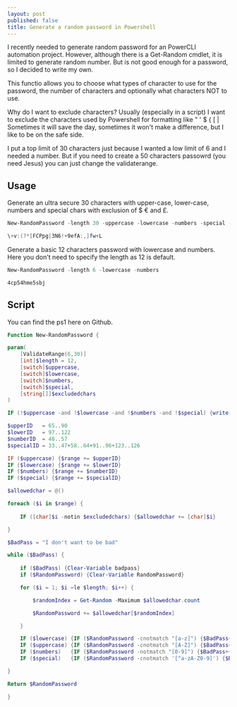 ```yaml
---
layout: post
published: false
title: Generate a random password in Powershell
---
```

I recently needed to generate random password for an PowerCLI automation project. However, although there is a Get-Random cmdlet, it is limited to generate random number. But is not good enough for a password, so I decided to write my own.

This functio allows you to choose what types of character to use for the password, the number of characters and optionally what characters NOT to use.

Why do I want to exclude characters? Usually (especially in a script) I want to exclude the characters used by Powershell for formatting like " ' $ { [ |  
Sometimes it will save the day, sometimes it won't make a difference, but I like to be on the safe side.

I put a top limit of 30 characters just because I wanted a low limit of 6 and I needed a number. But if you need to create a 50 characters passowrd (you need Jesus) you can just change the validaterange.

## Usage

Generate an ultra secure 30 characters with upper-case, lower-case, numbers and special chars with exclusion of $ € and £.

```Powershell
New-RandomPassword -length 30 -uppercase -lowercase -numbers -special -excludedchars "$","€","£"

\+v:(?*[FCPpg|3N6!+9efA:,]fw+L
```

Generate a basic 12 characters password with lowercase and numbers. Here you don't need to specify the length as 12 is default.

```Powershell
New-RandomPassword -length 6 -lowercase -numbers

4cp54hme5sbj
```

## Script

You can find the ps1 here on Github.

```Powershell
Function New-RandomPassword {

param(
    [ValidateRange(6,30)]
    [int]$length = 12,
    [switch]$uppercase,
    [switch]$lowercase,
    [switch]$numbers,
    [switch]$special,
    [string[]]$excludedchars
)

IF (!$uppercase -and !$lowercase -and !$numbers -and !$special) {write-warning "Please specify characters to use";break}

$upperID   = 65..90
$lowerID   = 97..122
$numberID  = 48..57
$specialID = 33..47+58..64+91..96+123..126

IF ($uppercase) {$range += $upperID}
IF ($lowercase) {$range += $lowerID}
IF ($numbers) {$range += $numberID}
IF ($special) {$range += $specialID}

$allowedchar = @()

foreach ($i in $range) {
    
    IF ([char]$i -notin $excludedchars) {$allowedchar += [char]$i}

}

$BadPass = "I don't want to be bad"

while ($BadPass) {
    
    if ($BadPass) {Clear-Variable badpass}
    if ($RandomPassword) {Clear-Variable RandomPassword}

    for ($i = 1; $i –le $length; $i++) {

        $randomIndex = Get-Random -Maximum $allowedchar.count

        $RandomPassword += $allowedchar[$randomIndex]

    }

    IF ($lowercase) {IF ($RandomPassword -cnotmatch "[a-z]") {$BadPass++}}
    IF ($uppercase) {IF ($RandomPassword -cnotmatch "[A-Z]") {$BadPass++}}
    IF ($numbers)   {IF ($RandomPassword -notmatch "[0-9]") {$BadPass++}}
    IF ($special)   {IF ($RandomPassword -cnotmatch '[^a-zA-Z0-9]') {$BadPass++}}

}

Return $RandomPassword

}
```